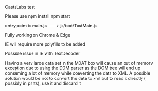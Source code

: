 CastaLabs test

Please use 
npm install
npm start


entry point is main.js ---> js/text/TestMain.js

Fully working on Chrome & Edge

IE will require more polyfills to be added

Possible issue in IE with TextDecoder

Having a very large data set in the MDAT box will cause an out of memory exception due
to using the DOM parser as the DOM tree will end up consuming a lot of memory while converting the data to XML. A possible solution would be not to convert the data to xml but to read it directly ( possibly in parts), use it and discard it